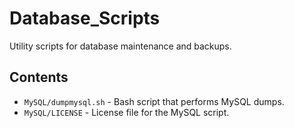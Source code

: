 # Database_Scripts

Utility scripts for database maintenance and backups.

## Contents

- `MySQL/dumpmysql.sh` - Bash script that performs MySQL dumps.
- `MySQL/LICENSE` - License file for the MySQL script.
